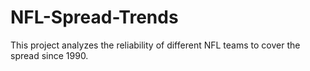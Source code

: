 # NFL-Spread-Trends
This project analyzes the reliability of different NFL teams to cover the spread since 1990. 
